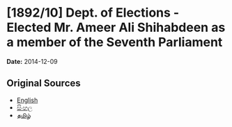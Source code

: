 # [1892/10] Dept. of Elections - Elected Mr. Ameer Ali Shihabdeen as a member of the Seventh Parliament

**Date:** 2014-12-09

## Original Sources

- [English](https://documents.gov.lk/view/extra-gazettes/2014/12/1892-10_E.pdf)
- [සිංහල](https://documents.gov.lk/view/extra-gazettes/2014/12/1892-10_S.pdf)
- [தமிழ்](https://documents.gov.lk/view/extra-gazettes/2014/12/1892-10_T.pdf)
